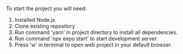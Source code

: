 To start the project you will need:

1. Installed Node.js
2. Clone existing repository
3. Run command 'yarn' in project directory to install all dependencies.
4. Run command 'npx expo start' to start development server.
5. Press 'w' in terminal to open web project in your default browser.
